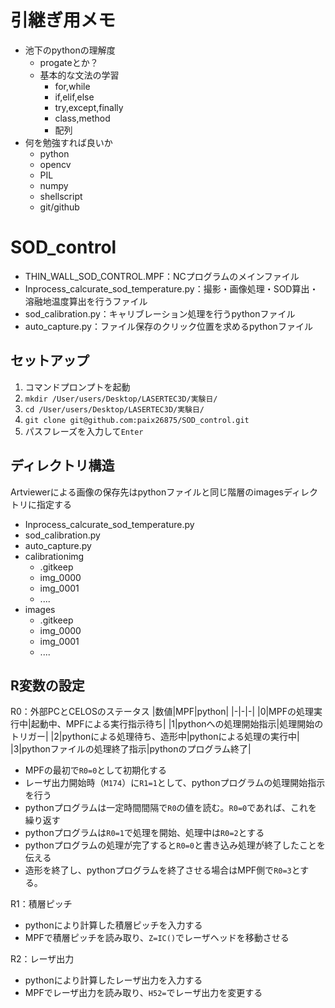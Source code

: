 # 引継ぎ用メモ

- 池下のpythonの理解度
  - progateとか？
  - 基本的な文法の学習
    - for,while
    - if,elif,else
    - try,except,finally
    - class,method
    - 配列
- 何を勉強すれば良いか
  - python
  - opencv
  - PIL
  - numpy
  - shellscript
  - git/github

# SOD_control

- THIN_WALL_SOD_CONTROL.MPF：NCプログラムのメインファイル
- Inprocess_calcurate_sod_temperature.py：撮影・画像処理・SOD算出・溶融地温度算出を行うファイル
- sod_calibration.py：キャリブレーション処理を行うpythonファイル
- auto_capture.py：ファイル保存のクリック位置を求めるpythonファイル

## セットアップ

1. コマンドプロンプトを起動
2. `mkdir /User/users/Desktop/LASERTEC3D/実験日/`
3. `cd /User/users/Desktop/LASERTEC3D/実験日/`
4. `git clone git@github.com:paix26875/SOD_control.git`
5. パスフレーズを入力して`Enter`


## ディレクトリ構造

Artviewerによる画像の保存先はpythonファイルと同じ階層のimagesディレクトリに指定する

- Inprocess_calcurate_sod_temperature.py
- sod_calibration.py
- auto_capture.py
- calibrationimg
  - .gitkeep
  - img_0000
  - img_0001
  - ....
- images
  - .gitkeep
  - img_0000
  - img_0001
  - ....


## R変数の設定

R0：外部PCとCELOSのステータス
|数値|MPF|python|
|-|-|-|
|0|MPFの処理実行中|起動中、MPFによる実行指示待ち|
|1|pythonへの処理開始指示|処理開始のトリガー|
|2|pythonによる処理待ち、造形中|pythonによる処理の実行中|
|3|pythonファイルの処理終了指示|pythonのプログラム終了|

- MPFの最初で`R0=0`として初期化する
- レーザ出力開始時（`M174`）に`R1=1`として、pythonプログラムの処理開始指示を行う
- pythonプログラムは一定時間間隔で`R0`の値を読む。`R0=0`であれば、これを繰り返す
- pythonプログラムは`R0=1`で処理を開始、処理中は`R0=2`とする
- pythonプログラムの処理が完了すると`R0=0`と書き込み処理が終了したことを伝える
- 造形を終了し、pythonプログラムを終了させる場合はMPF側で`R0=3`とする。

R1：積層ピッチ

- pythonにより計算した積層ピッチを入力する
- MPFで積層ピッチを読み取り、`Z=IC()`でレーザヘッドを移動させる

R2：レーザ出力

- pythonにより計算したレーザ出力を入力する
- MPFでレーザ出力を読み取り、`H52=`でレーザ出力を変更する
